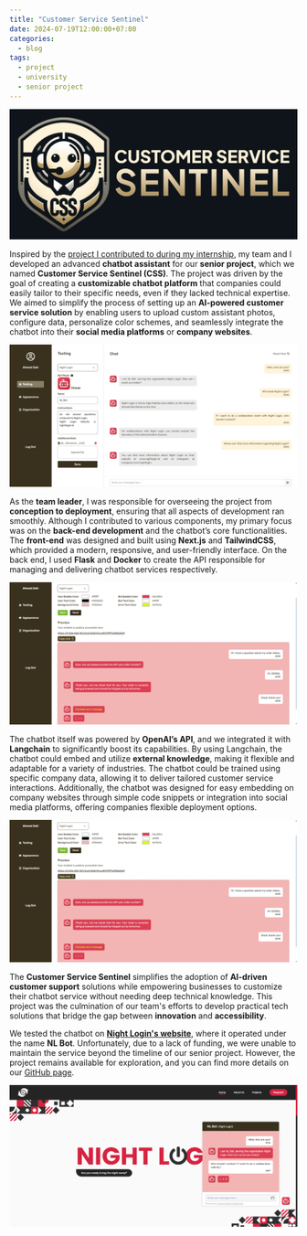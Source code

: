 ```yaml
---
title: "Customer Service Sentinel"
date: 2024-07-19T12:00:00+07:00
categories:
  - blog
tags:
  - project
  - university
  - senior project
---
```

![image](/assets/images/CSS1.png)

Inspired by the [project I contributed to during my internship](/blog/CrampasAI/), my team and I developed an advanced **chatbot assistant** for our **senior project**, which we named **Customer Service Sentinel (CSS)**. The project was driven by the goal of creating a **customizable chatbot platform** that companies could easily tailor to their specific needs, even if they lacked technical expertise. We aimed to simplify the process of setting up an **AI-powered customer service solution** by enabling users to upload custom assistant photos, configure data, personalize color schemes, and seamlessly integrate the chatbot into their **social media platforms** or **company websites**.

![image](/assets/images/CSS2.png)

As the **team leader**, I was responsible for overseeing the project from **conception to deployment**, ensuring that all aspects of development ran smoothly. Although I contributed to various components, my primary focus was on the **back-end development** and the chatbot’s core functionalities. The **front-end** was designed and built using **Next.js** and **TailwindCSS**, which provided a modern, responsive, and user-friendly interface. On the back end, I used **Flask** and **Docker** to create the API responsible for managing and delivering chatbot services respectively.

![image](/assets/images/CSS3.png)

The chatbot itself was powered by **OpenAI’s API**, and we integrated it with **Langchain** to significantly boost its capabilities. By using Langchain, the chatbot could embed and utilize **external knowledge**, making it flexible and adaptable for a variety of industries. The chatbot could be trained using specific company data, allowing it to deliver tailored customer service interactions. Additionally, the chatbot was designed for easy embedding on company websites through simple code snippets or integration into social media platforms, offering companies flexible deployment options.

![image](/assets/images/CSS3.png)

The **Customer Service Sentinel** simplifies the adoption of **AI-driven customer support** solutions while empowering businesses to customize their chatbot service without needing deep technical knowledge. This project was the culmination of our team's efforts to develop practical tech solutions that bridge the gap between **innovation** and **accessibility**.

We tested the chatbot on **[Night Login's website](/blog/NightLogin)**, where it operated under the name **NL Bot**. Unfortunately, due to a lack of funding, we were unable to maintain the service beyond the timeline of our senior project. However, the project remains available for exploration, and you can find more details on our [GitHub page](https://ahmadzakiakmal.github.io/CustomerServiceSentinel/).

![image](/assets/images/CSS4.png)
